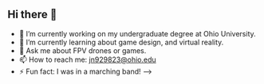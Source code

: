 ## Hi there 👋

- 🔭 I’m currently working on my undergraduate degree at Ohio University.
- 🌱 I’m currently learning about game design, and virtual reality.
- 💬 Ask me about FPV drones or games.
- 📫 How to reach me: jn929823@ohio.edu
- ⚡ Fun fact: I was in a marching band!
-->
